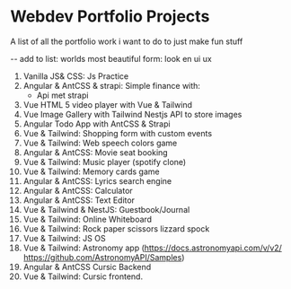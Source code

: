 # Webdev Portfolio Projects
A list of all the portfolio work i want to do to just make fun stuff

-- add to list: worlds most beautiful form: look en ui ux

1. Vanilla JS& CSS: Js Practice
2. Angular & AntCSS & strapi: Simple finance with:
    - Api met strapi
3. Vue HTML 5 video player with Vue & Tailwind
4. Vue Image Gallery with Tailwind Nestjs API to store images
5. Angular Todo App with AntCSS & Strapi
6. Vue & Tailwind: Shopping form with custom events
7. Vue & Tailwind: Web speech colors game
8. Angular & AntCSS: Movie seat booking
9. Vue & Tailwind: Music player (spotify clone)
10. Vue & Tailwind: Memory cards game
11. Angular & AntCSS: Lyrics search engine
12. Angular & AntCSS: Calculator
13. Angular & AntCSS: Text Editor
14. Vue & Tailwind & NestJS: Guestbook/Journal
15. Vue & Tailwind: Online Whiteboard
16. Vue & Tailwind: Rock paper scissors lizzard spock
17. Vue & Tailwind: JS OS
18. Vue & Tailwind: Astronomy app (https://docs.astronomyapi.com/v/v2/ https://github.com/AstronomyAPI/Samples)
19. Angular & AntCSS Cursic Backend
20. Vue & Tailwind: Cursic frontend.
